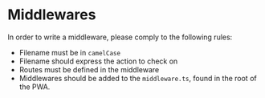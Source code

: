 # Middlewares

In order to write a middleware, please comply to the following rules:

- Filename must be in `camelCase`
- Filename should express the action to check on
- Routes must be defined in the middleware
- Middlewares should be added to the `middleware.ts`, found in the root of the PWA.
